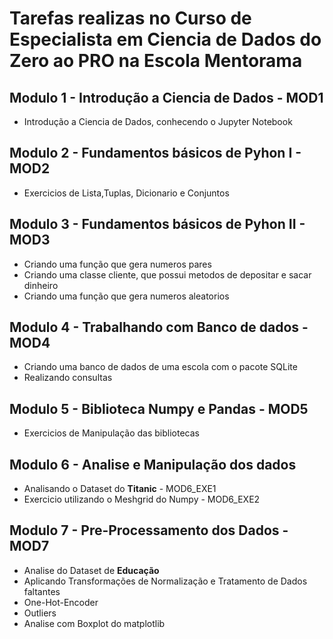 # Tarefas realizas no Curso de Especialista em Ciencia de Dados do Zero ao PRO na Escola Mentorama

## Modulo 1 - Introdução a Ciencia de Dados - MOD1
* Introdução a Ciencia de Dados, conhecendo o Jupyter Notebook
## Modulo 2 - Fundamentos básicos de Pyhon I - MOD2 
*  Exercicios de Lista,Tuplas, Dicionario e Conjuntos
## Modulo 3 - Fundamentos básicos de Pyhon II - MOD3
* Criando uma função que gera numeros pares
* Criando uma classe cliente, que possui metodos de depositar e sacar dinheiro
* Criando uma função que gera numeros aleatorios
## Modulo 4 - Trabalhando com Banco de dados - MOD4
* Criando uma banco de dados de uma escola com o pacote SQLite
* Realizando consultas
## Modulo 5 - Biblioteca Numpy e Pandas - MOD5
* Exercicios de Manipulação das bibliotecas
## Modulo 6 - Analise e Manipulação dos dados
* Analisando o Dataset do **Titanic** - MOD6_EXE1
* Exercicio utilizando o Meshgrid do Numpy - MOD6_EXE2
## Modulo 7 - Pre-Processamento dos Dados - MOD7
* Analise do Dataset de **Educação** 
* Aplicando Transformações de Normalização e Tratamento de Dados faltantes
* One-Hot-Encoder
* Outliers
* Analise com Boxplot do matplotlib
